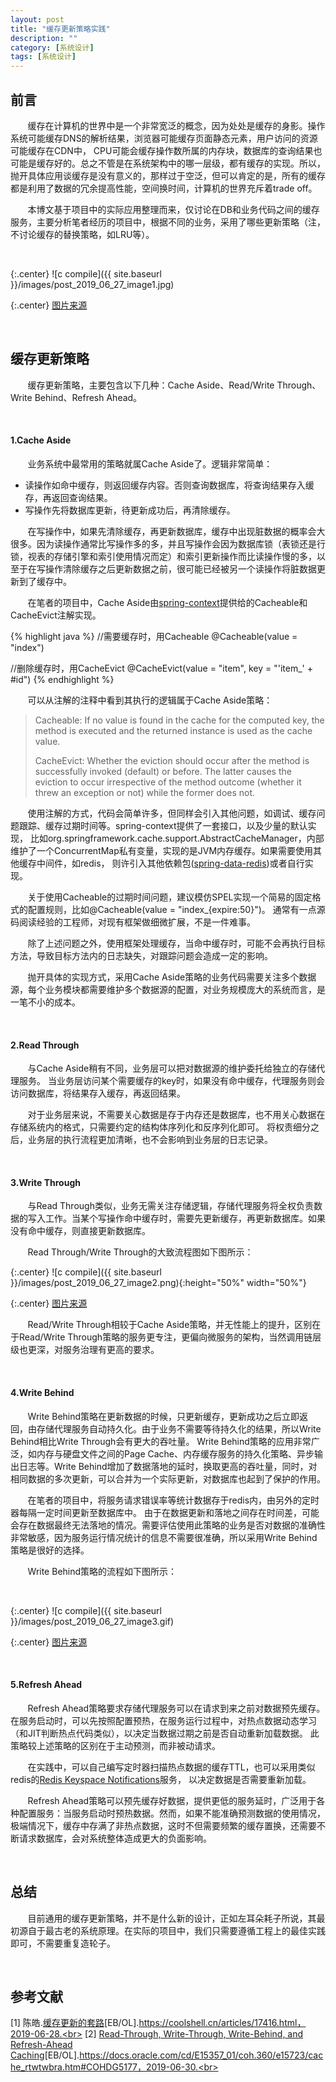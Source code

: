 ```yaml
---
layout: post
title: "缓存更新策略实践"
description: ""
category: [系统设计]
tags: [系统设计]
---
```

<link rel="stylesheet" href="{{ site.baseurl }}/css/pygments.css">

## 前言

&#160; &#160; &#160; &#160;缓存在计算机的世界中是一个非常宽泛的概念，因为处处是缓存的身影。操作系统可能缓存DNS的解析结果，浏览器可能缓存页面静态元素，用户访问的资源可能缓存在CDN中，
CPU可能会缓存操作数所属的内存块，数据库的查询结果也可能是缓存好的。总之不管是在系统架构中的哪一层级，都有缓存的实现。所以，抛开具体应用谈缓存是没有意义的，那样过于空泛，但可以肯定的是，所有的缓存都是利用了数据的冗余提高性能，空间换时间，计算机的世界充斥着trade off。

&#160; &#160; &#160; &#160;本博文基于项目中的实际应用整理而来，仅讨论在DB和业务代码之间的缓存服务，主要分析笔者经历的项目中，根据不同的业务，采用了哪些更新策略（注，不讨论缓存的替换策略，如LRU等）。

<br>

{:.center}
![c compile]({{ site.baseurl }}/images/post_2019_06_27_image1.jpg)

{:.center}
[图片来源](http://web.sfc.keio.ac.jp/~rdv/computer-architecture-2018-wiki/index.php?Memory%20Subsystems)

<!-- more -->

<br>

## 缓存更新策略

&#160; &#160; &#160; &#160;缓存更新策略，主要包含以下几种：Cache Aside、Read/Write Through、Write Behind、Refresh Ahead。

<br>

#### 1.Cache Aside

&#160; &#160; &#160; &#160;业务系统中最常用的策略就属Cache Aside了。逻辑非常简单：

* 读操作如命中缓存，则返回缓存内容。否则查询数据库，将查询结果存入缓存，再返回查询结果。
* 写操作先将数据库更新，待更新成功后，再清除缓存。

&#160; &#160; &#160; &#160;在写操作中，如果先清除缓存，再更新数据库，缓存中出现脏数据的概率会大很多。因为读操作通常比写操作多的多，并且写操作会因为数据库锁（表锁还是行锁，视表的存储引擎和索引使用情况而定）和索引更新操作而比读操作慢的多，以至于在写操作清除缓存之后更新数据之前，很可能已经被另一个读操作将脏数据更新到了缓存中。

&#160; &#160; &#160; &#160;在笔者的项目中，Cache Aside由[spring-context](https://mvnrepository.com/artifact/org.springframework/spring-context)提供给的Cacheable和CacheEvict注解实现。

{% highlight java %}
//需要缓存时，用Cacheable
@Cacheable(value = "index")

//删除缓存时，用CacheEvict
@CacheEvict(value = "item", key = "'item_' + #id")
{% endhighlight %}

&#160; &#160; &#160; &#160;可以从注解的注释中看到其执行的逻辑属于Cache Aside策略：

>Cacheable: If no value is found in the cache for the computed key, the method is executed and the returned instance is used as the cache value.
>
>CacheEvict: Whether the eviction should occur after the method is successfully invoked (default) or before. 
The latter causes the eviction to occur irrespective of the method outcome (whether it threw an exception or not) while the former does not.

&#160; &#160; &#160; &#160;使用注解的方式，代码会简单许多，但同样会引入其他问题，如调试、缓存问题跟踪、缓存过期时间等。spring-context提供了一套接口，以及少量的默认实现，
比如org.springframework.cache.support.AbstractCacheManager，内部维护了一个ConcurrentMap私有变量，实现的是JVM内存缓存。如果需要使用其他缓存中间件，如redis，
则许引入其他依赖包([spring-data-redis](https://mvnrepository.com/artifact/org.springframework.data/spring-data-redis))或者自行实现。

&#160; &#160; &#160; &#160;关于使用Cacheable的过期时间问题，建议模仿SPEL实现一个简易的固定格式的配置规则，比如@Cacheable(value = "index_{expire:50}")。
通常有一点源码阅读经验的工程师，对现有框架做细微扩展，不是一件难事。

&#160; &#160; &#160; &#160;除了上述问题之外，使用框架处理缓存，当命中缓存时，可能不会再执行目标方法，导致目标方法内的日志缺失，对跟踪问题会造成一定的影响。

&#160; &#160; &#160; &#160;抛开具体的实现方式，采用Cache Aside策略的业务代码需要关注多个数据源，每个业务模块都需要维护多个数据源的配置，对业务规模庞大的系统而言，是一笔不小的成本。

<br>

#### 2.Read Through

&#160; &#160; &#160; &#160;与Cache Aside稍有不同，业务层可以把对数据源的维护委托给独立的存储代理服务。
当业务层访问某个需要缓存的key时，如果没有命中缓存，代理服务则会访问数据库，将结果存入缓存，再返回结果。

&#160; &#160; &#160; &#160;对于业务层来说，不需要关心数据是存于内存还是数据库，也不用关心数据在存储系统内的格式，只需要约定的结构体序列化和反序列化即可。
将权责细分之后，业务层的执行流程更加清晰，也不会影响到业务层的日志记录。

<br>

#### 3.Write Through

&#160; &#160; &#160; &#160;与Read Through类似，业务无需关注存储逻辑，存储代理服务将全权负责数据的写入工作。当某个写操作命中缓存时，需要先更新缓存，再更新数据库。如果没有命中缓存，则直接更新数据库。

&#160; &#160; &#160; &#160;Read Through/Write Through的大致流程图如下图所示：

{:.center}
![c compile]({{ site.baseurl }}/images/post_2019_06_27_image2.png){:height="50%" width="50%"}

{:.center}
[图片来源](https://en.wikipedia.org/wiki/Cache_(computing))

&#160; &#160; &#160; &#160;Read/Write Through相较于Cache Aside策略，并无性能上的提升，区别在于Read/Write Through策略的服务更专注，更偏向微服务的架构，当然调用链层级也更深，对服务治理有更高的要求。

<br>

#### 4.Write Behind

&#160; &#160; &#160; &#160;Write Behind策略在更新数据的时候，只更新缓存，更新成功之后立即返回，由存储代理服务自动持久化。由于业务不需要等待持久化的结果，所以Write Behind相比Write Through会有更大的吞吐量。
Write Behind策略的应用非常广泛，如内存与硬盘文件之间的Page Cache、内存缓存服务的持久化策略、异步输出日志等。Write Behind增加了数据落地的延时，换取更高的吞吐量，同时，对相同数据的多次更新，可以合并为一个实际更新，对数据库也起到了保护的作用。

&#160; &#160; &#160; &#160;在笔者的项目中，将服务请求错误率等统计数据存于redis内，由另外的定时器每隔一定时间更新至数据库中。
由于在数据更新和落地之间存在时间差，可能会存在数据最终无法落地的情况。需要评估使用此策略的业务是否对数据的准确性非常敏感，因为服务运行情况统计的信息不需要很准确，所以采用Write Behind策略是很好的选择。

&#160; &#160; &#160; &#160;Write Behind策略的流程如下图所示：

<br>

{:.center}
![c compile]({{ site.baseurl }}/images/post_2019_06_27_image3.gif)

{:.center}
[图片来源](https://www.ibm.com/support/knowledgecenter/en/SSTVLU_7.0.0/com.ibm.websphere.extremescale.over.doc/cxscchbeh.html)


<br>

#### 5.Refresh Ahead

&#160; &#160; &#160; &#160;Refresh Ahead策略要求存储代理服务可以在请求到来之前对数据预先缓存。
在服务启动时，可以先按照配置预热，在服务运行过程中，对热点数据动态学习（和JIT判断热点代码类似），以决定当数据过期之前是否自动重新加载数据。
此策略较上述策略的区别在于主动预测，而非被动请求。

&#160; &#160; &#160; &#160;在实践中，可以自己编写定时器扫描热点数据的缓存TTL，也可以采用类似redis的[Redis Keyspace Notifications](https://redis.io/topics/notifications)服务，
以决定数据是否需要重新加载。

&#160; &#160; &#160; &#160;Refresh Ahead策略可以预先缓存好数据，提供更低的服务延时，广泛用于各种配置服务：当服务启动时预热数据。然而，如果不能准确预测数据的使用情况，
极端情况下，缓存中存满了非热点数据，这时不但需要频繁的缓存置换，还需要不断请求数据库，会对系统整体造成更大的负面影响。

<br>

## 总结

&#160; &#160; &#160; &#160;目前通用的缓存更新策略，并不是什么新的设计，正如左耳朵耗子所说，其最初源自于最古老的系统原理。在实际的项目中，我们只需要遵循工程上的最佳实践即可，不需要重复造轮子。

<br>

## 参考文献

[1] 陈皓.[缓存更新的套路](https://coolshell.cn/articles/17416.html)[EB/OL].https://coolshell.cn/articles/17416.html，2019-06-28.<br>
[2] [Read-Through, Write-Through, Write-Behind, and Refresh-Ahead Caching](https://docs.oracle.com/cd/E15357_01/coh.360/e15723/cache_rtwtwbra.htm#COHDG5177)[EB/OL].https://docs.oracle.com/cd/E15357_01/coh.360/e15723/cache_rtwtwbra.htm#COHDG5177，2019-06-30.<br>